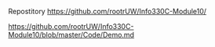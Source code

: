 Repostitory
https://github.com/rootrUW/Info330C-Module10/

https://github.com/rootrUW/Info330C-Module10/blob/master/Code/Demo.md
